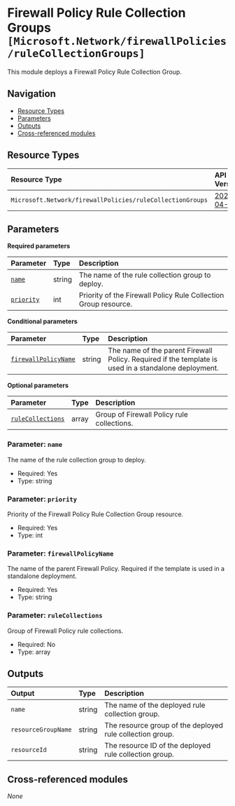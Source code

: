 # Firewall Policy Rule Collection Groups `[Microsoft.Network/firewallPolicies/ruleCollectionGroups]`

This module deploys a Firewall Policy Rule Collection Group.

## Navigation

- [Resource Types](#Resource-Types)
- [Parameters](#Parameters)
- [Outputs](#Outputs)
- [Cross-referenced modules](#Cross-referenced-modules)

## Resource Types

| Resource Type | API Version |
| :-- | :-- |
| `Microsoft.Network/firewallPolicies/ruleCollectionGroups` | [2023-04-01](https://learn.microsoft.com/en-us/azure/templates/Microsoft.Network/2023-04-01/firewallPolicies/ruleCollectionGroups) |

## Parameters

**Required parameters**

| Parameter | Type | Description |
| :-- | :-- | :-- |
| [`name`](#parameter-name) | string | The name of the rule collection group to deploy. |
| [`priority`](#parameter-priority) | int | Priority of the Firewall Policy Rule Collection Group resource. |

**Conditional parameters**

| Parameter | Type | Description |
| :-- | :-- | :-- |
| [`firewallPolicyName`](#parameter-firewallpolicyname) | string | The name of the parent Firewall Policy. Required if the template is used in a standalone deployment. |

**Optional parameters**

| Parameter | Type | Description |
| :-- | :-- | :-- |
| [`ruleCollections`](#parameter-rulecollections) | array | Group of Firewall Policy rule collections. |

### Parameter: `name`

The name of the rule collection group to deploy.

- Required: Yes
- Type: string

### Parameter: `priority`

Priority of the Firewall Policy Rule Collection Group resource.

- Required: Yes
- Type: int

### Parameter: `firewallPolicyName`

The name of the parent Firewall Policy. Required if the template is used in a standalone deployment.

- Required: Yes
- Type: string

### Parameter: `ruleCollections`

Group of Firewall Policy rule collections.

- Required: No
- Type: array


## Outputs

| Output | Type | Description |
| :-- | :-- | :-- |
| `name` | string | The name of the deployed rule collection group. |
| `resourceGroupName` | string | The resource group of the deployed rule collection group. |
| `resourceId` | string | The resource ID of the deployed rule collection group. |

## Cross-referenced modules

_None_
